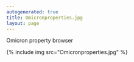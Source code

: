```yaml
---
autogenerated: true
title: Omicronproperties.jpg
layout: page
---
```


Omicron property browser

{% include img src="Omicronproperties.jpg" %}

